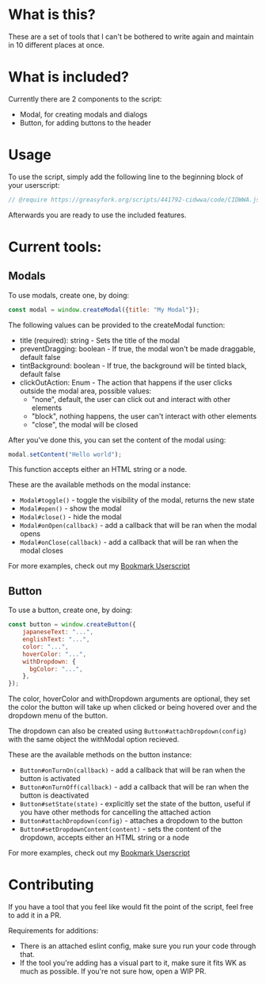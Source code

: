 # What is this?

These are a set of tools that I can't be bothered to write again and maintain
in 10 different places at once.

# What is included?

Currently there are 2 components to the script:

- Modal, for creating modals and dialogs
- Button, for adding buttons to the header

# Usage

To use the script, simply add the following line to the beginning block of your
userscript:

```js
// @require https://greasyfork.org/scripts/441792-cidwwa/code/CIDWWA.js?version=1031511
```

Afterwards you are ready to use the included features.

# Current tools:

## Modals

To use modals, create one, by doing:

```js
const modal = window.createModal({title: "My Modal"});
```

The following values can be provided to the createModal function:

- title (required): string - Sets the title of the modal
- preventDragging: boolean - If true, the modal won't be made draggable, default
  false
- tintBackground: boolean - If true, the background will be tinted black,
  default false
- clickOutAction: Enum - The action that happens if the user clicks outside the
  modal area, possible values:
    - "none", default, the user can click out and interact with other elements
    - "block", nothing happens, the user can't interact with other elements
    - "close", the modal will be closed

After you've done this, you can set the content of the modal using:

```js
modal.setContent("Hello world");
```

This function accepts either an HTML string or a node.

These are the available methods on the modal instance:

- `Modal#toggle()` - toggle the visibility of the modal, returns the new state
- `Modal#open()` - show the modal
- `Modal#close()` - hide the modal
- `Modal#onOpen(callback)` - add a callback that will be ran when the modal
  opens
- `Modal#onClose(callback)` - add a callback that will be ran when the modal
  closes

For more examples, check out my [Bookmark
Userscript](https://greasyfork.org/scripts/441006-wk-extra-study-mover/code)

## Button

To use a button, create one, by doing:

```js
const button = window.createButton({
    japaneseText: "...",
    englishText: "...",
    color: "...",
    hoverColor: "...",
    withDropdown: {
      bgColor: "...",
    },
});
```

The color, hoverColor and withDropdown arguments are optional, they set the color the button
will take up when clicked or being hovered over and the dropdown menu of the
button.

The dropdown can also be created using `Button#attachDropdown(config)` with the
same object the withModal option recieved.

These are the available methods on the button instance:

- `Button#onTurnOn(callback)` - add a callback that will be ran when the button is
  activated
- `Button#onTurnOff(callback)` - add a callback that will be ran when the button is
  deactivated
- `Button#setState(state)` - explicitly set the state of the button, useful if
  you have other methods for cancelling the attached action
- `Button#attachDropdown(config)` - attaches a dropdown to the button
- `Button#setDropdownContent(content)` - sets the content of the dropdown,
  accepts either an HTML string or a node

For more examples, check out my [Bookmark
Userscript](https://greasyfork.org/scripts/441006-wk-extra-study-mover/code)

# Contributing

If you have a tool that you feel like would fit the point of the script, feel
free to add it in a PR.

Requirements for additions:

- There is an attached eslint config, make sure you run your code through that.
- If the tool you're adding has a visual part to it, make sure it fits WK as
  much as possible. If you're not sure how, open a WIP PR.
